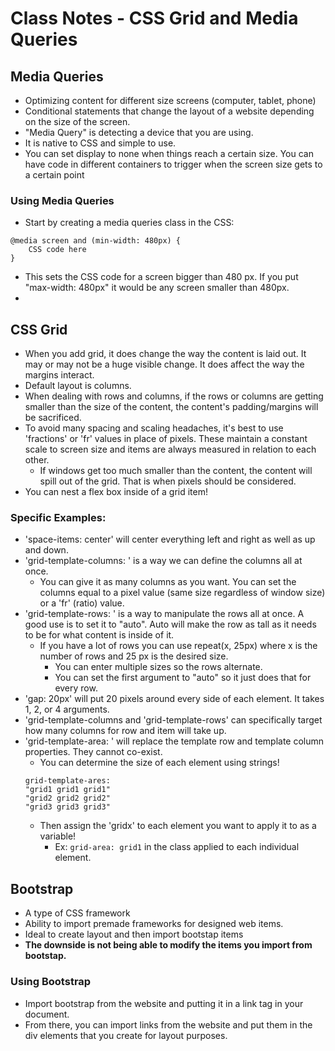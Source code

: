 # Class Notes - CSS Grid and Media Queries

## Media Queries

- Optimizing content for different size screens (computer, tablet, phone)
- Conditional statements that change the layout of a website depending on the size of the screen.
- "Media Query" is detecting a device that you are using.
- It is native to CSS and simple to use.
- You can set display to none when things reach a certain size. You can have code in different containers to trigger when the screen size gets to a certain point

### Using Media Queries

- Start by creating a media queries class in the CSS:

```
@media screen and (min-width: 480px) {
    CSS code here
}
```

- This sets the CSS code for a screen bigger than 480 px. If you put "max-width: 480px" it would be any screen smaller than 480px.
-

## CSS Grid

- When you add grid, it does change the way the content is laid out. It may or may not be a huge visible change. It does affect the way the margins interact.
- Default layout is columns.
- When dealing with rows and columns, if the rows or columns are getting smaller than the size of the content, the content's padding/margins will be sacrificed.
- To avoid many spacing and scaling headaches, it's best to use 'fractions' or 'fr' values in place of pixels. These maintain a constant scale to screen size and items are always measured in relation to each other.
  - If windows get too much smaller than the content, the content will spill out of the grid. That is when pixels should be considered.
- You can nest a flex box inside of a grid item!

### Specific Examples:

- 'space-items: center' will center everything left and right as well as up and down.
- 'grid-template-columns: ' is a way we can define the columns all at once.
  - You can give it as many columns as you want. You can set the columns equal to a pixel value (same size regardless of window size) or a 'fr' (ratio) value.
- 'grid-template-rows: ' is a way to manipulate the rows all at once. A good use is to set it to "auto". Auto will make the row as tall as it needs to be for what content is inside of it.
  - If you have a lot of rows you can use repeat(x, 25px) where x is the number of rows and 25 px is the desired size.
    - You can enter multiple sizes so the rows alternate.
    - You can set the first argument to "auto" so it just does that for every row.
- 'gap: 20px' will put 20 pixels around every side of each element. It takes 1, 2, or 4 arguments.
- 'grid-template-columns and 'grid-template-rows' can specifically target how many columns for row and item will take up.
- 'grid-template-area: ' will replace the template row and template column properties. They cannot co-exist.
  - You can determine the size of each element using strings!
  ```
  grid-template-ares:
  "grid1 grid1 grid1"
  "grid2 grid2 grid2"
  "grid3 grid3 grid3"
  ```
  - Then assign the 'gridx' to each element you want to apply it to as a variable!
    - Ex: `grid-area: grid1` in the class applied to each individual element.

## Bootstrap

- A type of CSS framework
- Ability to import premade frameworks for designed web items.
- Ideal to create layout and then import bootstap items
- **The downside is not being able to modify the items you import from bootstap.**

### Using Bootstrap

- Import bootstrap from the website and putting it in a link tag in your document.
- From there, you can import links from the website and put them in the div elements that you create for layout purposes.
